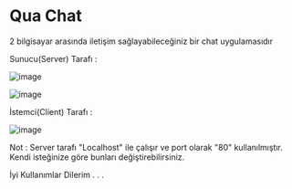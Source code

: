 # Qua Chat

2 bilgisayar arasında iletişim sağlayabileceğiniz bir chat uygulamasıdır


Sunucu(Server) Tarafı : 

![image](https://github.com/QuartzzDev/Qua_Chat/assets/69876083/6ff1ff71-9387-4fee-a9b4-e022f3d85d63)     

![image](https://github.com/QuartzzDev/Qua_Chat/assets/69876083/8df11af9-f00a-4d51-bd47-c6ab31af6a64)



İstemci(Client) Tarafı : 

![image](https://github.com/QuartzzDev/Qua_Chat/assets/69876083/113cd009-39ca-4c05-9b52-95b1a3887f8d)


Not : Server tarafı "Localhost" ile çalışır ve port olarak "80" kullanılmıştır. Kendi isteğinize göre bunları değiştirebilirsiniz.



İyi Kullanımlar Dilerim . . .
